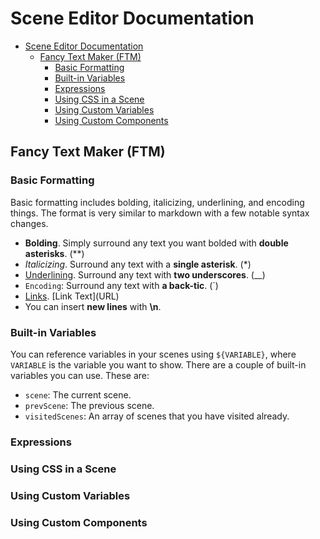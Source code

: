 # Scene Editor Documentation

- [Scene Editor Documentation](#scene-editor-documentation)
  - [Fancy Text Maker (FTM)](#fancy-text-maker-ftm)
    - [Basic Formatting](#basic-formatting)
    - [Built-in Variables](#built-in-variables)
    - [Expressions](#expressions)
    - [Using CSS in a Scene](#using-css-in-a-scene)
    - [Using Custom Variables](#using-custom-variables)
    - [Using Custom Components](#using-custom-components)

## Fancy Text Maker (FTM)

### Basic Formatting

Basic formatting includes bolding, italicizing, underlining, and encoding things. The format is very similar to markdown with a few notable syntax changes.

- **Bolding**. Simply surround any text you want bolded with **double asterisks**. (\*\*)
- _Italicizing_. Surround any text with a **single asterisk**. (\*)
- <u>Underlining</u>. Surround any text with **two underscores**. (\_\_)
- `Encoding`: Surround any text with **a back-tic**. (`)
- [Links](https://www.youtube.com/watch?v=dQw4w9WgXcQ). \[Link Text\]\(URL\)
- You can insert **new lines** with **\n**.

### Built-in Variables

You can reference variables in your scenes using `${VARIABLE}`, where `VARIABLE` is the variable you want to show. There are a couple of built-in variables you can use. These are:

- `scene`: The current scene.
- `prevScene`: The previous scene.
- `visitedScenes`: An array of scenes that you have visited already.

### Expressions

### Using CSS in a Scene

### Using Custom Variables

### Using Custom Components
